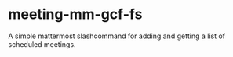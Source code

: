 # meeting-mm-gcf-fs

A simple mattermost slashcommand for adding and getting a list of scheduled meetings.


